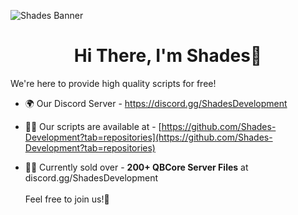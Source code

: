 ![Shades Banner](https://github.com/Shades-Development/Shades-Development/assets/88840862/44e623e7-0483-4062-8a58-7273cab4ac00)

<h1 align="center">Hi There, I'm Shades👋</h1>

We're here to provide high quality scripts for free!

- 🌍 Our Discord Server - https://discord.gg/ShadesDevelopment

- 👨‍💻 Our scripts are available at - [https://github.com/Shades-Development?tab=repositories](https://github.com/Shades-Development?tab=repositories)

- 👨‍💼 Currently sold over - **200+ QBCore Server Files** at discord.gg/ShadesDevelopment <br>
<br> Feel free to join us​!🚀​
